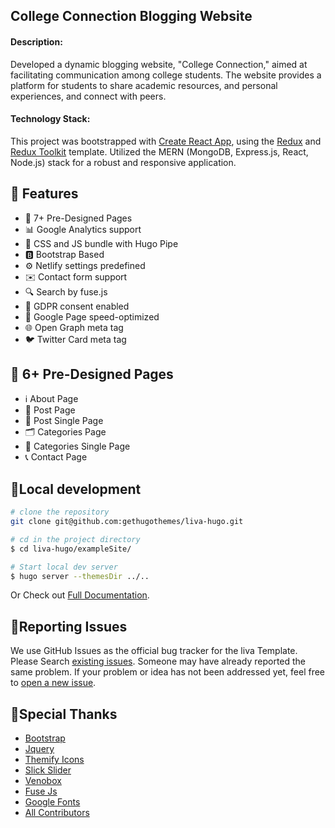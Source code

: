 ## College Connection Blogging Website
#### Description:
Developed a dynamic blogging website, "College Connection," aimed at facilitating communication among college students. The website provides a platform for students to share academic resources, and personal experiences, and connect with peers.
#### Technology Stack: 
This project was bootstrapped with [Create React App](https://github.com/facebook/create-react-app), using the [Redux](https://redux.js.org/) and [Redux Toolkit](https://redux-toolkit.js.org/) template.
Utilized the MERN (MongoDB, Express.js, React, Node.js) stack for a robust and responsive application.

## 🔑 Features
- 📄 7+ Pre-Designed Pages
- 📊 Google Analytics support
- 🎨 CSS and JS bundle with Hugo Pipe
- 🅱️ Bootstrap Based
- ⚙️ Netlify settings predefined
- ✉️ Contact form support
- 🔍 Search by fuse.js
- 🔄 GDPR consent enabled
- 🚀 Google Page speed-optimized
- 🌐 Open Graph meta tag
- 🐦 Twitter Card meta tag

## 📄 6+ Pre-Designed Pages

- ℹ️ About Page
- 📄 Post Page
- 📝 Post Single Page
- 🗂️ Categories Page
- 📄 Categories Single Page
- 📞 Contact Page



## 🔧Local development

```bash
# clone the repository
git clone git@github.com:gethugothemes/liva-hugo.git

# cd in the project directory
$ cd liva-hugo/exampleSite/

# Start local dev server
$ hugo server --themesDir ../..
```

Or Check out [Full Documentation](https://docs.gethugothemes.com/liva/?ref=github).

## 🐞Reporting Issues

We use GitHub Issues as the official bug tracker for the liva Template. Please Search [existing
issues](https://github.com/gethugothemes/liva-hugo/issues). Someone may have already reported the same problem.
If your problem or idea has not been addressed yet, feel free to [open a new
issue](https://github.com/gethugothemes/liva-hugo/issues).

## 🙏Special Thanks

- [Bootstrap](https://getbootstrap.com)
- [Jquery](https://jquery.com)
- [Themify Icons](https://themify.me/themify-icons)
- [Slick Slider](https://kenwheeler.github.io/slick)
- [Venobox](https://veno.es/venobox)
- [Fuse Js](https://fusejs.io/)
- [Google Fonts](https://fonts.google.com/)
- [All Contributors](https://github.com/gethugothemes/liva-hugo/graphs/contributors)

